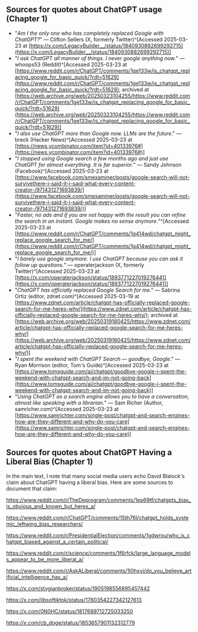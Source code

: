 ## Sources for quotes about ChatGPT usage (Chapter 1)

- "*Am I the only one who has completely replaced Google with ChatGPT?*” — Clifton Sellers (X, formerly Twitter)^[Accessed 2025-03-23 at [https://x.com/LegacyBuilder__/status/1840930882699292715](https://x.com/LegacyBuilder__/status/1840930882699292715)]
- "*I ask ChatGPT all manner of things. I never google anything now.*" — whoops53 (Reddit)^[Accessed 2025-03-23 at [https://www.reddit.com/r/ChatGPT/comments/1ge133w/is_chatgpt_replacing_google_for_basic_quick/?rdt=51629](https://www.reddit.com/r/ChatGPT/comments/1ge133w/is_chatgpt_replacing_google_for_basic_quick/?rdt=51629); archived at [https://web.archive.org/web/20250323104255/https://www.reddit.com/r/ChatGPT/comments/1ge133w/is_chatgpt_replacing_google_for_basic_quick/?rdt=51629](https://web.archive.org/web/20250323104255/https://www.reddit.com/r/ChatGPT/comments/1ge133w/is_chatgpt_replacing_google_for_basic_quick/?rdt=51629)]
- "*I also use ChatGPT more than Google now. LLMs are the future*." — breck (Hacker News)^[Accessed 2025-03-23 at [https://news.ycombinator.com/item?id=40133976#](https://news.ycombinator.com/item?id=40133976#)]
- "*I stopped using Google search a few months ago and just use ChatGPT for almost everything. It is far superior.*" — Sandy Johnson (Facebook)^[Accessed 2025-03-23 at [https://www.facebook.com/smexaminer/posts/google-search-will-not-survivethere-i-said-it-i-said-what-every-content-creator-/971431271693839/](https://www.facebook.com/smexaminer/posts/google-search-will-not-survivethere-i-said-it-i-said-what-every-content-creator-/971431271693839/)]
- "*Faster, no ads and if you are not happy with the result you can refine the search in an instant. Google makes no sense anymore.*"^[Accessed 2025-03-23 at [https://www.reddit.com/r/ChatGPT/comments/1g414wd/chatgpt_might_replace_google_search_for_me/](https://www.reddit.com/r/ChatGPT/comments/1g414wd/chatgpt_might_replace_google_search_for_me/)]
- "*I barely use google anymore. I use ChatGPT because you can ask it follow up questions.*" — operaterjackson (X, formerly Twitter)^[Accessed 2025-03-23 at [https://x.com/operaterjackson/status/1893771227019276441](https://x.com/operaterjackson/status/1893771227019276441)]
- "*ChatGPT has officially replaced Google Search for me*." — Sabrina Ortiz (editor, zdnet.com)^[Accessed 2025-03-19 at [https://www.zdnet.com/article/chatgpt-has-officially-replaced-google-search-for-me-heres-why/](https://www.zdnet.com/article/chatgpt-has-officially-replaced-google-search-for-me-heres-why/); archived at [https://web.archive.org/web/20250319180425/https://www.zdnet.com/article/chatgpt-has-officially-replaced-google-search-for-me-heres-why/](https://web.archive.org/web/20250319180425/https://www.zdnet.com/article/chatgpt-has-officially-replaced-google-search-for-me-heres-why/)]
- "*I spent the weekend with ChatGPT Search — goodbye, Google*." — Ryan Morrison (editor, Tom's Guide)^[Accessed 2025-03-23 at [https://www.tomsguide.com/ai/chatgpt/goodbye-google-i-spent-the-weekend-with-chatgpt-search-and-im-not-going-back](https://www.tomsguide.com/ai/chatgpt/goodbye-google-i-spent-the-weekend-with-chatgpt-search-and-im-not-going-back)]
- "*Using ChatGPT as a search engine allows you to have a conversation, almost like speaking with a librarian.*" — Sam Richer (Author, samricher.com)^[Accessed 2025-03-23 at [https://www.samrichter.com/single-post/chatgpt-and-search-engines-how-are-they-different-and-why-do-you-care](https://www.samrichter.com/single-post/chatgpt-and-search-engines-how-are-they-different-and-why-do-you-care)]



## Sources for quotes about ChatGPT Having a Liberal Bias (Chapter 1)

In the main text, I note that many social media users echo David Blalock's claim about ChatGPT having a liberal bias. Here are some sources to document that claim:

https://www.reddit.com/r/TheDeprogram/comments/1ep69tf/chatgpts_bias_is_obvious_and_known_but_heres_a/

https://www.reddit.com/r/ChatGPT/comments/15th76l/chatgpt_holds_systemic_leftwing_bias_researchers/

https://www.reddit.com/r/PresidentialElection/comments/1gdwrou/why_is_chatgpt_biased_against_a_certain_political/

https://www.reddit.com/r/science/comments/1f6rfck/large_language_models_appear_to_be_more_liberal_a/

https://www.reddit.com/r/AskALiberal/comments/1l0hxvi/do_you_believe_artificial_intelligence_has_a/

https://x.com/stygianbroker/status/1905198556895457442

https://x.com/libsoftiktok/status/1780354227342127613

https://x.com/0N0HC/status/1817689712725033250

https://x.com/cb_doge/status/1853657901132312779

